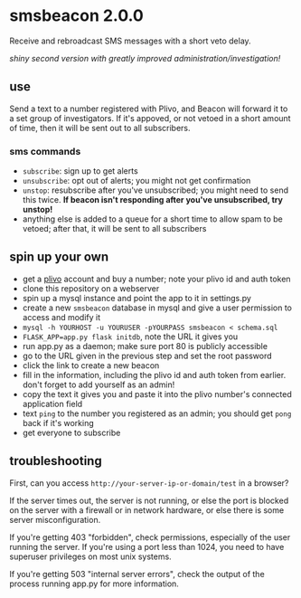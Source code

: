 # smsbeacon 2.0.0

Receive and rebroadcast SMS messages with a short veto delay.

_shiny second version with greatly improved administration/investigation!_

## use

Send a text to a number registered with Plivo, and Beacon will forward it to a set group of investigators. If it's appoved, or not vetoed in a short amount of time, then it will be sent out to all subscribers.

### sms commands

- `subscribe`: sign up to get alerts
- `unsubscribe`: opt out of alerts; you might not get confirmation
- `unstop`: resubscribe after you've unsubscribed; you might need to send this twice. **If beacon isn't responding after you've unsubscribed, try unstop!**
- anything else is added to a queue for a short time to allow spam to be vetoed; after that, it will be sent to all subscribers

## spin up your own

- get a [plivo][] account and buy a number; note your plivo id and auth token
- clone this repository on a webserver
- spin up a mysql instance and point the app to it in settings.py
- create a new `smsbeacon` database in mysql and give a user permission to access and modify it
- `mysql -h YOURHOST -u YOURUSER -pYOURPASS smsbeacon < schema.sql`
- `FLASK_APP=app.py flask initdb`, note the URL it gives you
- run app.py as a daemon; make sure port 80 is publicly accessible
- go to the URL given in the previous step and set the root password
- click the link to create a new beacon
- fill in the information, including the plivo id and auth token from earlier. don't forget to add yourself as an admin!
- copy the text it gives you and paste it into the plivo number's connected application field
- text `ping` to the number you registered as an admin; you should get `pong` back if it's working
- get everyone to subscribe

[plivo]: (https://plivo.com/)

## troubleshooting

First, can you access `http://your-server-ip-or-domain/test` in a browser?

If the server times out, the server is not running, or else the port is blocked on the server with a firewall or in network hardware, or else there is some server misconfiguration.

If you're getting 403 "forbidden", check permissions, especially of the user running the server. If you're using a port less than 1024, you need to have superuser privileges on most unix systems.

If you're getting 503 "internal server errors", check the output of the process running app.py for more information.

